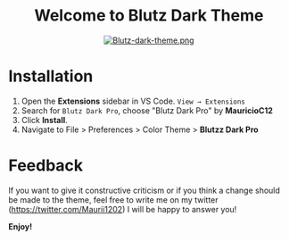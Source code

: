<div align="center">
  
# Welcome to Blutz Dark Theme
  
[![Blutz-dark-theme.png](https://i.postimg.cc/SNV0dQF2/Moco-ss-dark-theme.png)](https://postimg.cc/TpyHY6Pf)
  
</div>

# Installation

1. Open the **Extensions** sidebar in VS Code. `View → Extensions`
2. Search for `Blutz Dark Pro`, choose "Blutz Dark Pro" by **MauricioC12**
3. Click **Install**.
4. Navigate to File > Preferences > Color Theme > **Blutzz Dark Pro** 

# Feedback

If you want to give it constructive criticism or if you think a change should be made to the theme, feel free to write me on my twitter (https://twitter.com/Maurii1202)
I will be happy to answer you!

**Enjoy!**
